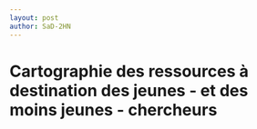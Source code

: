 ```yaml
---
layout: post
author: SaD-2HN
---
```


# Cartographie des ressources à destination des jeunes - et des moins jeunes - chercheurs
